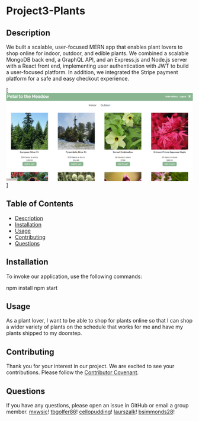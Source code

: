 # Project3-Plants

## Description
We built a scalable, user-focused MERN app that enables plant lovers to shop online for indoor, outdoor, and edible plants. We combined a scalable MongoDB back end, a GraphQL API, and an Express.js and Node.js server with a React front end, implementing user authentication with JWT to build a user-focused platform. In addition, we integrated the Stripe payment platform for a safe and easy checkout experience. 

[![Picture of the application](./client/src/assets/demo-pic.png)]

## Table of Contents
- [Description](#description)
- [Installation](#installation)
- [Usage](#usage)
- [Contributing](#contributing)
- [Questions](#questions)

## Installation
To invoke our application, use the following commands:

npm install
npm start

## Usage
As a plant lover, I want to be able to shop for plants online so that I can shop a wider variety of plants on the schedule that works for me and have my plants shipped to my doorstep.

## Contributing
Thank you for your interest in our project. We are excited to see your contributions. Please follow the [Contributor Covenant](https://www.contributor-covenant.org/).

## Questions
If you have any questions, please open an issue in GitHub or email a group member.
[mxwsic](https://github.com/Mxwsic)!
[tbgolfer86](https://github.com/tbgolfer86)!
[cellopudding](https://github.com/cellopudding)!
[laurszalk](https://github.com/laurszalk)!
[bsimmonds28](https://github.com/bsimmonds28)!
